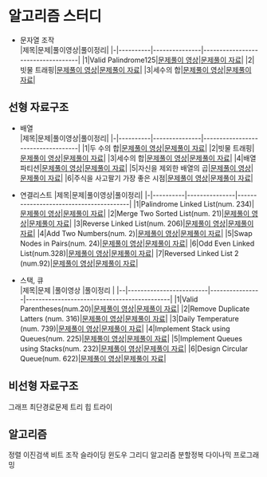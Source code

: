 # 알고리즘 스터디 

- 문자열 조작<br> 
|제목|문제|풀이영상|풀이정리|
|-|----------|---------------|-----------------------------------|
|1|Valid Palindrome125|[문제풀이 영상]()|[문제풀이 자료]()|
|2|빗물 트래핑|[문제풀이 영상]()|[문제풀이 자료]()|
|3|세수의 합|[문제풀이 영상]()|[문제풀이 자료]()|

## 선형 자료구조<br> 

- 배열 <br> 
|제목|문제|풀이영상|풀이정리|
|-|----------|---------------|-----------------------------------|
|1|두 수의 합|[문제풀이 영상]()|[문제풀이 자료]()|
|2|빗물 트래핑|[문제풀이 영상]()|[문제풀이 자료]()|
|3|세수의 합|[문제풀이 영상]()|[문제풀이 자료]()|
|4|배열 파티션|[문제풀이 영상]()|[문제풀이 자료]()|
|5|자신을 제외한 배열의 곱|[문제풀이 영상]()|[문제풀이 자료]()|
|6|주식을 사고팔기 가장 좋은 시점|[문제풀이 영상]()|[문제풀이 자료]()|

- 연결리스트 
|제목|문제|풀이영상|풀이정리|
|-|----------|---------------|----------------------------------------|
|1|Palindrome Linked List(num. 234)|[문제풀이 영상]()|[문제풀이 자료]()|
|2|Merge Two Sorted List(num. 21)|[문제풀이 영상]()|[문제풀이 자료]()|
|3|Reverse Linked List(num. 206)|[문제풀이 영상]()|[문제풀이 자료]()|
|4|Add Two Numbers(num. 2)|[문제풀이 영상]()|[문제풀이 자료]()|
|5|Swap Nodes in Pairs(num. 24)|[문제풀이 영상]()|[문제풀이 자료]()|
|6|Odd Even Linked List(num.328)|[문제풀이 영상]()|[문제풀이 자료]()|
|7|Reversed Linked List 2 (num.92)|[문제풀이 영상]()|[문제풀이 자료]()|

- 스택, 큐  
|제목|문제                   |풀이영상        |풀이정리                                      |
|--|-------------------------|----------------|---------------------------------------------|
|1|Valid Parentheses(num.20)|[문제풀이 영상]()|[문제풀이 자료]()|
|2|Remove Duplicate Latters (num. 316)|[문제풀이 영상]()|[문제풀이 자료]()|
|3|Daily Temperature (num. 739)|[문제풀이 영상]()|[문제풀이 자료]()|
|4|Implement Stack using Queues(num. 225)|[문제풀이 영상]()|[문제풀이 자료]()|
|5|Implement Queues using Stacks(num. 232)|[문제풀이 영상]()|[문제풀이 자료]()|
|6|Design Circular Queue(num. 622)|[문제풀이 영상]()|[문제풀이 자료]()|



## 비선형 자료구조 <br>
  그래프
  최단경로문제
  트리
  힙
  트라이
## 알고리즘<br>
  정렬
  이진검색
  비트 조작
  슬라이딩 윈도우
  그리디 알고리즘
  분할정복
  다이나믹 프로그래밍 
  
  
